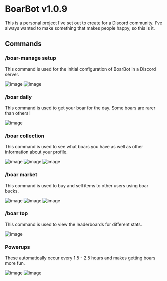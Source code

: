 # BoarBot v1.0.9

This is a personal project I've set out to create for a Discord community.
I've always wanted to make something that makes people happy, so this is it.

## Commands

### /boar-manage setup
This command is used for the initial configuration of BoarBot in a Discord server.

![image](https://github.com/WeslayCodes/BoarBot/assets/60010287/73c30a03-ddb3-4e0f-a7bb-5a5822f66b34)
![image](https://github.com/WeslayCodes/BoarBot/assets/60010287/b774f2c1-1863-4872-a089-1a4d51412a59)

### /boar daily
This command is used to get your boar for the day. Some boars are rarer than others!

![image](https://github.com/WeslayCodes/BoarBot/assets/60010287/d75806d1-d61e-4e96-833e-18f7104d4ee4)

### /boar collection
This command is used to see what boars you have as well as other information about your profile.

![image](https://github.com/WeslayCodes/BoarBot/assets/60010287/2c773c2d-b7c3-41dc-901f-36b68870bd7a)
![image](https://github.com/WeslayCodes/BoarBot/assets/60010287/a74ed54a-c952-4825-a3e7-4163e8b0db8b)
![image](https://github.com/WeslayCodes/BoarBot/assets/60010287/4d8854a7-2b70-43c8-b64d-c4d1b7144133)

### /boar market
This command is used to buy and sell items to other users using boar bucks.

![image](https://github.com/WeslayCodes/BoarBot/assets/60010287/a4954b6c-010e-4451-9e5e-a3d69351ae77)
![image](https://github.com/WeslayCodes/BoarBot/assets/60010287/6bd846ae-d1a1-427b-900e-56d6de2b13eb)
![image](https://github.com/WeslayCodes/BoarBot/assets/60010287/4c42c956-a0f7-45bb-8084-4cac267dbb8a)

### /boar top
This command is used to view the leaderboards for different stats.

![image](https://github.com/WeslayCodes/BoarBot/assets/60010287/028a6588-7e9a-4feb-ac1c-192010edbcea)

### Powerups
These automatically occur every 1.5 - 2.5 hours and makes getting boars more fun.

![image](https://github.com/WeslayCodes/BoarBot/assets/60010287/8a13c9c9-4086-4120-85cf-5fc67a87a372)
![image](https://github.com/WeslayCodes/BoarBot/assets/60010287/348899a5-daef-40d4-a1ca-cfa280a105cc)


